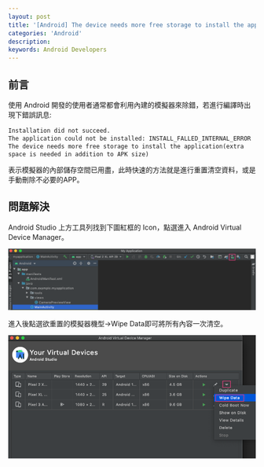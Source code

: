 ```yaml
---
layout: post
title: '[Android] The device needs more free storage to install the application 問題排除'
categories: 'Android'
description: 
keywords: Android Developers
---
```


## 前言
使用 Android 開發的使用者通常都會利用內建的模擬器來除錯，若進行編譯時出現下錯誤訊息:

```
Installation did not succeed.
The application could not be installed: INSTALL_FALLED_INTERNAL_ERROR
The device needs more free storage to install the application(extra space is needed in addition to APK size)
```

表示模擬器的內部儲存空間已用盡，此時快速的方法就是進行重置清空資料，或是手動刪除不必要的APP。

## 問題解決
Android Studio 上方工具列找到下圖紅框的 Icon，點選進入 Android Virtual Device Manager。

![](/images/posts/android/2021/img1100317-1.png)

進入後點選欲重置的模擬器機型->Wipe Data即可將所有內容一次清空。

![](/images/posts/android/2021/img1100317-2.png)